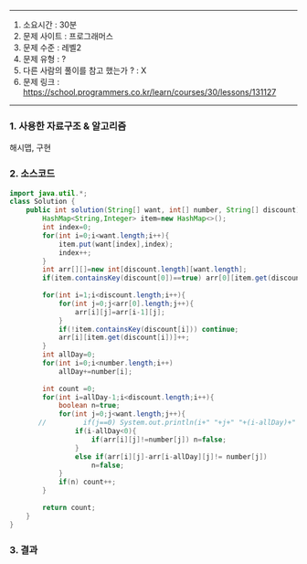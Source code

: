 

---

1. 소요시간 : 30분
2. 문제 사이트 : 프로그래머스
3. 문제 수준 : 레벨2
4. 문제 유형 : ?
5. 다른 사람의 풀이를 참고 했는가 ? : X
6. 문제 링크 : https://school.programmers.co.kr/learn/courses/30/lessons/131127

---

### 1. 사용한 자료구조 & 알고리즘
해시맵, 구현

### 2. 소스코드
```java
import java.util.*;
class Solution {
    public int solution(String[] want, int[] number, String[] discount) {
        HashMap<String,Integer> item=new HashMap<>();
        int index=0;
        for(int i=0;i<want.length;i++){
            item.put(want[index],index);
            index++;
        }
        int arr[][]=new int[discount.length][want.length];
        if(item.containsKey(discount[0])==true) arr[0][item.get(discount[0])]=1;
        
        for(int i=1;i<discount.length;i++){
            for(int j=0;j<arr[0].length;j++){
                arr[i][j]=arr[i-1][j];
            }
            if(!item.containsKey(discount[i])) continue;
            arr[i][item.get(discount[i])]++;
        }
        int allDay=0;
        for(int i=0;i<number.length;i++)
            allDay+=number[i];
        
        int count =0;
        for(int i=allDay-1;i<discount.length;i++){
            boolean n=true;
            for(int j=0;j<want.length;j++){
       //         if(j==0) System.out.println(i+" "+j+" "+(i-allDay)+" "+j);
                if(i-allDay<0){
                    if(arr[i][j]!=number[j]) n=false;
                } 
                else if(arr[i][j]-arr[i-allDay][j]!= number[j]) 
                    n=false;
            }
            if(n) count++;
        }
        
        return count;
    }
}
```
### 3. 결과
